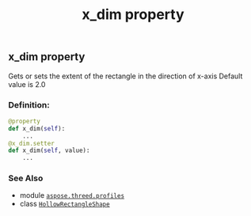 ﻿---
title: x_dim property
second_title: Aspose.3D for Python via .NET API References
description: 
type: docs
weight: 190
url: /aspose.threed.profiles/hollowrectangleshape/x_dim/
is_root: false
---

## x_dim property


Gets or sets the extent of the rectangle in the direction of x-axis
Default value is 2.0
### Definition:
```python
@property
def x_dim(self):
    ...
@x_dim.setter
def x_dim(self, value):
    ...
```

### See Also
* module [`aspose.threed.profiles`](../../)
* class [`HollowRectangleShape`](/3d/python-net/aspose.threed.profiles/hollowrectangleshape)
